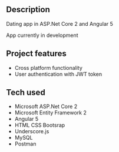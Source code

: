 ## Description
Dating app in ASP.Net Core 2 and Angular 5

App currently in development


## Project features
- Cross platform functionality
- User authentication with JWT token


## Tech used
- Microsoft ASP.Net Core 2
- Microsoft Entity Framework 2
- Angular 5
- HTML CSS Bootsrap
- Underscore.js
- MySQL
- Postman